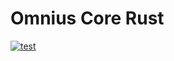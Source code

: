# Omnius Core Rust
[![test](https://github.com/omnius-labs/core-rs/actions/workflows/test.yml/badge.svg)](https://github.com/omnius-labs/core-rs/actions/workflows/test.yml)
